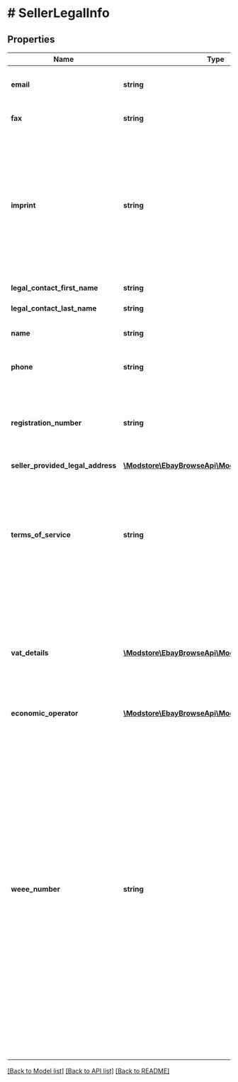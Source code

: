 # # SellerLegalInfo

## Properties

Name | Type | Description | Notes
------------ | ------------- | ------------- | -------------
**email** | **string** | The seller&#39;s business email address. | [optional]
**fax** | **string** | The seller&#39; business fax number. | [optional]
**imprint** | **string** | This is a free-form string created by the seller. This is information often found on business cards, such as address. This is information used by some countries. | [optional]
**legal_contact_first_name** | **string** | The seller&#39;s first name. | [optional]
**legal_contact_last_name** | **string** | The seller&#39;s last name. | [optional]
**name** | **string** | The name of the seller&#39;s business. | [optional]
**phone** | **string** | The seller&#39;s business phone number. | [optional]
**registration_number** | **string** | The seller&#39;s registration number. This is information used by some countries. | [optional]
**seller_provided_legal_address** | [**\Modstore\EbayBrowseApi\Model\LegalAddress**](LegalAddress.md) |  | [optional]
**terms_of_service** | **string** | This is a free-form string created by the seller. This is the seller&#39;s terms or condition, which is in addition to the seller&#39;s return policies. | [optional]
**vat_details** | [**\Modstore\EbayBrowseApi\Model\VatDetail[]**](VatDetail.md) | An array of the seller&#39;s VAT (value added tax) IDs and the issuing country. VAT is a tax added by some European countries. | [optional]
**economic_operator** | [**\Modstore\EbayBrowseApi\Model\EconomicOperator**](EconomicOperator.md) |  | [optional]
**weee_number** | **string** | The Waste Electrical and Electronic Equipment (WEEE) registration number required for any seller to place electrical and electronic equipment on the market in Germany. This manufacturer number is assigned to the first distributors of electrical and electronic equipment and comprises a country code and an 8-digit sequence of digits (e.g. “WEEE Reg. No. DE 12345678”). | [optional]

[[Back to Model list]](../../README.md#models) [[Back to API list]](../../README.md#endpoints) [[Back to README]](../../README.md)
